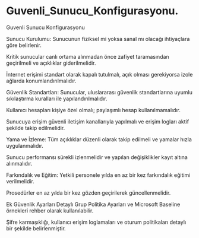 # Guvenli_Sunucu_Konfigurasyonu.
Guvenli Sunucu Konfigurasyonu

Sunucu Kurulumu:
Sunucunun fiziksel mi yoksa sanal mı olacağı ihtiyaçlara göre belirlenir.

Kritik sunucular canlı ortama alınmadan önce zafiyet taramasından geçirilmeli ve açıklıklar giderilmelidir.

İnternet erişimi standart olarak kapalı tutulmalı, açık olması gerekiyorsa izole ağlarda konumlandırılmalıdır.

Güvenlik Standartları:
Sunucular, uluslararası güvenlik standartlarına uyumlu sıkılaştırma kuralları ile yapılandırılmalıdır.

Kullanıcı hesapları kişiye özel olmalı; paylaşımlı hesap kullanılmamalıdır.

Sunucuya erişim güvenli iletişim kanallarıyla yapılmalı ve erişim logları aktif şekilde takip edilmelidir.

Yama ve İzleme:
Tüm açıklıklar düzenli olarak takip edilmeli ve yamalar hızla uygulanmalıdır.

Sunucu performansı sürekli izlenmelidir ve yapılan değişiklikler kayıt altına alınmalıdır.

Farkındalık ve Eğitim:
Yetkili personele yılda en az bir kez farkındalık eğitimi verilmelidir.

Prosedürler en az yılda bir kez gözden geçirilerek güncellenmelidir.

Ek Güvenlik Ayarları
Detaylı Grup Politika Ayarları ve Microsoft Baseline örnekleri rehber olarak kullanılabilir.

Şifre karmaşıklığı, kullanıcı erişim loglamaları ve oturum politikaları detaylı bir şekilde belirlenmiştir.
